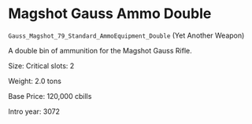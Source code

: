 # Magshot Gauss Ammo Double

`Gauss_Magshot_79_Standard_AmmoEquipment_Double` (Yet Another Weapon)

A double bin of ammunition for the Magshot Gauss Rifle.

Size: Critical slots: 2

Weight: 2.0 tons

Base Price: 120,000 cbills

Intro year: 3072


